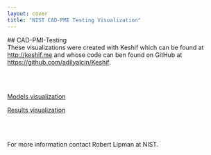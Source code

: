 ```yaml
---
layout: cover
title: "NIST CAD-PMI Testing Visualization"
---
```

<section class="home home-title" markdown="1">
## CAD-PMI-Testing
</section>

<section class="home home-about" markdown="1">
<div class="section-container" markdown="1">
<div class="section-content" markdown="1">
These visualizations were created with Keshif which can be found at <a href="http://keshif.me">http://keshif.me</a> and whose code can ben found on GitHub at <a href="https://github.com/adilyalcin/Keshif">https://github.com/adilyalcin/Keshif</a>.

<br><br>

<a href="models.html">Models visualization</a>

<a href="results.html">Results visualization</a>

<br><br>

For more information contact Robert Lipman at NIST.
</div>
</div>
</section>

